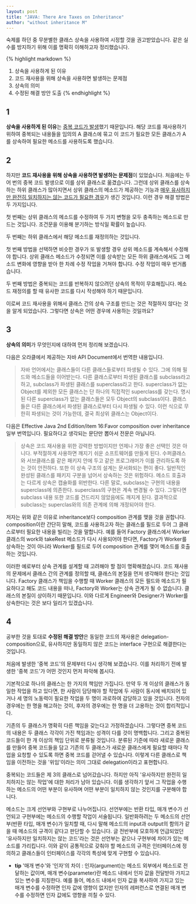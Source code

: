 ```yaml
---
layout: post
title: "JAVA: There Are Taxes on Inheritance"
author: "without inheritance M"
---
```




숙제를 하던 중 무분별한 클래스 상속을 사용하여 시정할 것을 권고받았습니다. 같은 실수를 방지하기 위해 이를 명확히 이해하고자 정리했습니다. 

{% highlight markdown %}
1. 상속을 사용하게 된 이유
2. 코드 재사용을 위해 상속을 사용하면 발생하는 문제점
3. 상속의 의미
4. 수정된 해결 방안 도출
{% endhighlight %}



## 1
**상속을 사용하게 된 이유**는 <ins>중복 코드가 발생</ins>했기 때문입니다. 해당 코드를 재사용하기 위하여 중복되는 내용들을 임의의 A 클래스에 묶고 이 코드가 필요한 모든 클래스가 A를 상속하여 필요한 메소드를 사용하도록 했습니다. 

## 2
하지만 **코드 재사용을 위해 상속을 사용하면 발생하는 문제점**이 있었습니다. 처음에는 두어 번의 중복 코드 발생으로 이를 상위 클래스로 옮겼습니다. 그런데 상위 클래스를 상속하는 하위 클래스가 많아지면서 상위 클래스의 메소드가 제공하는 기능과 <ins>매우 유사하지만 완전히 일치하지는 않는 코드가 필요한 경우</ins>가 생긴 것입니다. 이런 경우 해결 방법은 두 가지입니다.

  첫 번째는 상위 클래스의 메소드를 수정하여 두 가지 변형을 모두 충족하는 메소드로 만드는 것입니다. 조건문을 이용해 분기하는 방식일 확률이 높습니다.

 두 번째는 하위 클래스에서 해당 메소드를 재정의하는 것입니다.

 첫 번째 방법을 선택하면 비슷한 경우가 또 발생할 경우 상위 메소드를 계속해서 수정해야 합니다. 상위 클래스 메소드가 수정되면 이를 상속받는 모든 하위 클래스에서도 그 메소드 변화에 영향을 받아 한 차례 수정 작업을 거쳐야 합니다. 수정 작업이 매우 번거롭습니다.

 두 번째 방법은 중복되는 코드를 반복하지 않으려던 상속의 목적이 무효해집니다. 메소드 재정의를 할 때 유사한 코드를 다시 작성해야 하기 때문입니다.

 이로써 코드 재사용을 위해서 클래스 간의 상속 구조를 만드는 것은 적절하지 않다는 것을 알게 되었습니다. 그렇다면 상속은 어떤 경우에 사용하는 것일까요?

## 3 
**상속의 의미**가 무엇인지에 대하여 먼저 정리해 보겠습니다.

  
 다음은 오라클에서 제공하는 자바 API Document에서 번역한 내용입니다.
 >자바 언어에서는 클래스들이 다른 클래스들로부터 파생될 수 있다. 그에 의해 필드와 메소드들을 이어받는다. 다른 클래스로부터 파생된 클래스를 subclass라고 하고, subclass가 파생된 클래스를 superclass라고 한다. superclass가 없는 Object를 제외한 모든 클래스는 단 하나의 직접적인 superclass를 갖는다. 명시된 다른 superclass가 없는 클래스들은 모두 Object의 subclass이다. 클래스들은 다른 클래스에서 파생된 클래스로부터 다시 파생될 수 있다. 이런 식으로 무한히 파생되는 것이 가능한데, 결국 최상위 클래스는 Object이다.


 다음은 Effective Java 2nd Edition/item 16:Favor composition over inheritance 일부 번역입니다. 필요하다고 생각되는 문단만 뽑아서 전문은 아닙니다.

> 상속은 코드 재사용을 위한 강력한 방법이지만 언제나 가장 좋은 선택인 것은 아니다. 부적절하게 사용하면 깨지기 쉬운 소프트웨어를 만들게 된다. 수퍼클래스와 서브클래스를 같은 패키지 안에 두고 같은 프로그래머가 이를 관리하도록 하는 것이 안전하다. 또한 이 상속 구조의 설계는 문서화되는 편이 좋다. 일반적인 완성된 클래스를 패키지 구분을 넘어서 상속하는 것은 위험하다. 메소드 호출과는 다르게 상속은 캡슐화를 위반한다. 다른 말로, subclass는 구현의 내용을 superclass에 의존한다. superclass의 구현은 계속 변경될 수 있다. 그렇다면 subclass 내용 또한 코드를 건드리지 않았음에도 깨지게 된다. 결과적으로 subclass는 superclas와의 의존 관계에 의해 개정되어야 한다.


 저자는 위와 같은 이유로 inheritance보다 composition 관계를 맺을 것을 권합니다. composition이란 간단히 말해, 코드를 사용하고자 하는 클래스를 필드로 두어 그 클래스로부터 필요한 내용을 빌리는 것을 말합니다. 예를 들어 Factory 클래스에서 Worker 클래스의 work와 takeRest 메소드가 다시 사용되어야 한다면, Factory가 Worker를 상속하는 것이 아니라 Worker를 필드로 두어 composition 관계를 맺어 메소드를 호출하는 것입니다.

 이러한 예로부터 상속 관계를 설계할 때 고려해야 할 점이 명확해졌습니다. 코드 재사용의 문제에서 클래스 간의 관계를 정의할 때, 클래스의 본질을 먼저 생각해야 한다는 것입니다. Factory 클래스가 책임을 수행할 때 Worker 클래스의 모든 필드와 메소드가 필요하다고 해도 코드 내용을 떠나, Factory와 Worker는 상속 관계가 될 수 없습니다. 클래스의 본질이 상이하기 때문입니다. 이와 다르게 Engineer와 Designer가 Worker를 상속한다는 것은 보다 일리가 있겠습니다.

## 4
공부한 것을 토대로 **수정된 해결 방안**은 동일한 코드의 재사용은 delegation-composition으로, 유사하지만 동일하지 않은 코드는 interface 구현으로 해결한다는 것입니다.

 처음에 발생한 '중복 코드'의 문제부터 다시 생각해 보겠습니다. 이를 처리하기 전에 발생한 '중복 코드'가 어떤 것인지 먼저 파악해 봅시다.

 기본적으로 하나의 클래스는 한 가지의 책임만 가집니다. 만약 두 개 이상의 클래스가 동일한 작업을 하고 있다면, 한 사람이 담당해야 할 작업에 두 사람이 동시에 배치되어 있거나 세 명의 노동력이 필요한 작업을 두 명이 과로하여 감당하고 있을 것입니다. 전자의 경우에는 한 명을 해고하는 것이, 후자의 경우에는 한 명을 더 고용하는 것이 합리적입니다.

 기존의 두 클래스가 명확히 다른 책임을 갖는다고 가정하겠습니다. 그렇다면 중복 코드의 내용은 두 클래스 각각이 가진 책임과는 성격이 다를 것이 명백합니다. 그리고 중복된 코드들이 한 개 이상의 책임 단위로 분류될 것입니다. 분류된 기준에 따라 새로운 클래스를 만들어 중복 코드들을 담고 기존의 두 클래스가 새로운 클래스에게 필요할 때마다 작업을 요청할 수 있도록 하면 중복 코드를 걷어낼 수 있습니다. 이렇게 다른 클래스로 책임을 이전하는 것을 '위임'이라는 의미 그대로 delegation이라고 표현합니다.

 중복되는 코드들은 제 3의 클래스로 넘어갔습니다. 하지만 아직 '유사하지만 완전히 일치하지는 않는 작업'에 대한 처리가 남아 있습니다. 이를 생각하기 앞서 그 작업을 수행하는 메소드의 어떤 부분이 유사하며 어떤 부분이 일치하지 않는 것인지를 구분해야 합니다.

 메소드는 크게 선언부와 구현부로 나누어집니다. 선언부에는 반환 타입, 매개 변수가 선언되고 구현부에는 메소드의 수행할 작업이 서술됩니다. 일반화하려는 두 메소드의 선언부(반환 타입, 매개 변수)가 일치할 때, 다시 말해 메소드의 input과 output의 함의가 같을 때 메소드의 규격이 같다고 판단할 수 있습니다. 글 전반부에 모호하게 언급되었던 '유사하지만 일치하지는 않는 코드'라는 것은 선언부는 같으나 구현부에 차이가 있는 메소드를 가리킵니다. 이와 같이 공통적으로 갖춰야 할 메소드의 규격은 인터페이스에 정의하고 클래스들이 인터페이스를 각각의 특성에 맞게 구현할 수 있습니다.



 * **tip** '매개 변수'와 '인자'의 차이
  : 인자(argument)는 메소드 외부에서 메소드로 전달하는 값이며, 매개 변수(parameter)란 메소드 내에서 인자 값을 전달받아 가지고 있는 변수를 지칭한다. 예를 들어, 메소드 내에서 인자 값을 복사하여 가지고 있는 매개 변수를 수정하면 인자 값에 영향이 없지만 인자의 레퍼런스로 연결된 매개 변수를 수정하면 인자 값에도 영향을 끼칠 수 있다. 
>
